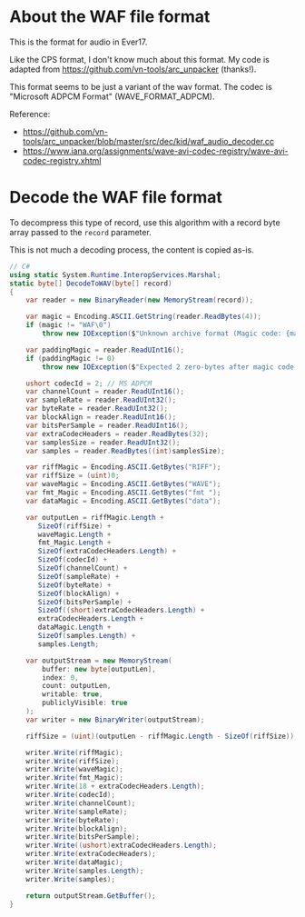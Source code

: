 # About the WAF file format
This is the format for audio in Ever17.

Like the CPS format, I don't know much about this format. My code is adapted from https://github.com/vn-tools/arc_unpacker (thanks!).

This format seems to be just a variant of the wav format. The codec is "Microsoft ADPCM Format" (WAVE_FORMAT_ADPCM).

Reference:
* https://github.com/vn-tools/arc_unpacker/blob/master/src/dec/kid/waf_audio_decoder.cc
* https://www.iana.org/assignments/wave-avi-codec-registry/wave-avi-codec-registry.xhtml

# Decode the WAF file format
To decompress this type of record, use this algorithm with a record byte array passed to the `record` parameter.

This is not much a decoding process, the content is copied as-is.

```csharp
// C#
using static System.Runtime.InteropServices.Marshal;
static byte[] DecodeToWAV(byte[] record)
{
    var reader = new BinaryReader(new MemoryStream(record));

    var magic = Encoding.ASCII.GetString(reader.ReadBytes(4));
    if (magic != "WAF\0")
        throw new IOException($"Unknown archive format (Magic code: {magic:x8})");

    var paddingMagic = reader.ReadUInt16();
    if (paddingMagic != 0)
        throw new IOException($"Expected 2 zero-bytes after magic code.");

    ushort codecId = 2; // MS ADPCM
    var channelCount = reader.ReadUInt16();
    var sampleRate = reader.ReadUInt32();
    var byteRate = reader.ReadUInt32();
    var blockAlign = reader.ReadUInt16();
    var bitsPerSample = reader.ReadUInt16();
    var extraCodecHeaders = reader.ReadBytes(32);
    var samplesSize = reader.ReadUInt32();
    var samples = reader.ReadBytes((int)samplesSize);

    var riffMagic = Encoding.ASCII.GetBytes("RIFF");
    var riffSize = (uint)0;
    var waveMagic = Encoding.ASCII.GetBytes("WAVE");
    var fmt_Magic = Encoding.ASCII.GetBytes("fmt ");
    var dataMagic = Encoding.ASCII.GetBytes("data");

    var outputLen = riffMagic.Length +
       SizeOf(riffSize) +
       waveMagic.Length +
       fmt_Magic.Length +
       SizeOf(extraCodecHeaders.Length) +
       SizeOf(codecId) +
       SizeOf(channelCount) +
       SizeOf(sampleRate) +
       SizeOf(byteRate) +
       SizeOf(blockAlign) +
       SizeOf(bitsPerSample) +
       SizeOf((short)extraCodecHeaders.Length) +
       extraCodecHeaders.Length +
       dataMagic.Length +
       SizeOf(samples.Length) +
       samples.Length;

    var outputStream = new MemoryStream(
        buffer: new byte[outputLen],
        index: 0,
        count: outputLen,
        writable: true,
        publiclyVisible: true
    );
    var writer = new BinaryWriter(outputStream);

    riffSize = (uint)(outputLen - riffMagic.Length - SizeOf(riffSize));

    writer.Write(riffMagic);
    writer.Write(riffSize);
    writer.Write(waveMagic);
    writer.Write(fmt_Magic);
    writer.Write(18 + extraCodecHeaders.Length);
    writer.Write(codecId);
    writer.Write(channelCount);
    writer.Write(sampleRate);
    writer.Write(byteRate);
    writer.Write(blockAlign);
    writer.Write(bitsPerSample);
    writer.Write((ushort)extraCodecHeaders.Length);
    writer.Write(extraCodecHeaders);
    writer.Write(dataMagic);
    writer.Write(samples.Length);
    writer.Write(samples);

    return outputStream.GetBuffer();
}
```
